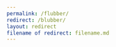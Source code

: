 ```yaml
---
permalink: /flubber/
redirect: /blubber/
layout: redirect
filename of redirect: filename.md
---
```

<!--UNDER REVISION-->

<!--
permalink = The old URL that you want to redirect to a new URL.
redirect  = The new URL.
-->
